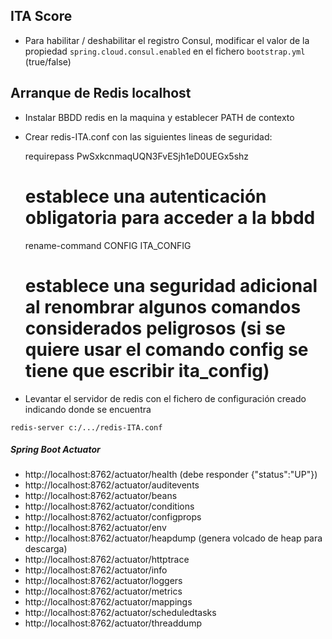
## ITA Score

* Para habilitar / deshabilitar el registro Consul, modificar el valor de la propiedad `spring.cloud.consul.enabled` en el fichero `bootstrap.yml` (true/false)

## Arranque de Redis localhost 

- Instalar BBDD redis en la maquina y establecer PATH de contexto
- Crear redis-ITA.conf con las siguientes lineas de seguridad:

  requirepass PwSxkcnmaqUQN3FvESjh1eD0UEGx5shz  
  # establece una autenticación obligatoria para acceder a la bbdd
  rename-command CONFIG ITA_CONFIG
  # establece una seguridad adicional al renombrar algunos comandos considerados peligrosos (si se quiere usar el comando config se tiene que escribir ita_config)

- Levantar el servidor de redis con el fichero de configuración creado indicando donde se encuentra

```
redis-server c:/.../redis-ITA.conf
```


##### Spring Boot Actuator

- http://localhost:8762/actuator/health (debe responder {"status":"UP"})
- http://localhost:8762/actuator/auditevents
- http://localhost:8762/actuator/beans
- http://localhost:8762/actuator/conditions
- http://localhost:8762/actuator/configprops
- http://localhost:8762/actuator/env
- http://localhost:8762/actuator/heapdump (genera volcado de heap para descarga)
- http://localhost:8762/actuator/httptrace
- http://localhost:8762/actuator/info
- http://localhost:8762/actuator/loggers
- http://localhost:8762/actuator/metrics
- http://localhost:8762/actuator/mappings
- http://localhost:8762/actuator/scheduledtasks
- http://localhost:8762/actuator/threaddump